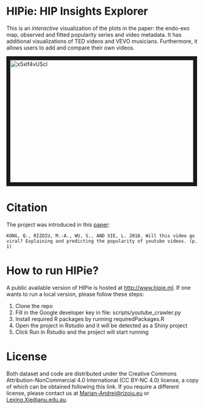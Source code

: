 # HIPie: HIP Insights Explorer
This is an *interactive* visualization of the plots in the paper: the endo-exo map, observed and fitted popularity series and video metadata.
It has additional visualizations of TED videos and VEVO musicians.
Furthermore, it allows users to add and compare their own videos.

<a href="http://www.youtube.com/watch?feature=player_embedded&v=x5xIf4vUScI
" target="_blank"><img src="https://github.com/computationalmedia/hipdemo/blob/master/screenshot.jpeg" 
alt="x5xIf4vUScI" width="480" height="320" border="10" /></a>

# Citation
The project was introduced in this [paper](https://arxiv.org/pdf/1801.04117.pdf):
```
KONG, Q., RIZOIU, M.-A., WU, S., AND XIE, L. 2018. Will this video go viral? Explaining and predicting the popularity of youtube videos. (p. 1)
```

# How to run HIPie?
A public available version of HIPie is hosted at http://www.hipie.ml. If one wants to run a local version, please follow these steps:
1. Clone the repo
2. Fill in the Google developer key in file: scripts/youtube_crawler.py
3. Install required R packages by running requiredPackages.R
4. Open the project in Rstudio and it will be detected as a Shiny project
5. Click Run in Rstudio and the project will start running

# License
Both dataset and code are distributed under the Creative Commons Attribution-NonCommercial 4.0 International (CC BY-NC 4.0) license, a copy of which can be obtained following this link. If you require a different license, please contact us at Marian-Andrei@rizoiu.eu or Lexing.Xie@anu.edu.au.
